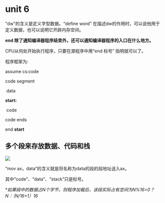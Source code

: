 # unit 6

"dw"的含义是定义字型数据。“define word” 在描述dw的作用时，可以说他用于定义数据，也可以说明它开辟内存空间。



**end 除了通知编译器程序结束外，还可以通知编译器程序的入口在什么地方。**

CPU从何处开始执行程序，只要在源程序中用“end 标号” 指明就可以了。

程序框架为:

assume cs:code

code segment

​	data

**start:**

​	code

code ends

end **start**



## 多个段来存放数据、代码和栈

![](https://img-blog.csdnimg.cn/20200128132933939.PNG)

“mov ax，data”的含义就是将名称为data的段的段地址送入ax。

其中“code”、“data”、“stack”只是标号。



**如果段中的数据占N个字节，则程序加载后，该段实际占有空间为N%16=0？N：（N/16+1）*16**

